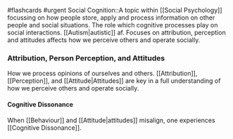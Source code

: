 #flashcards #urgent
Social Cognition::A topic within [[Social Psychology]] focussing on how people store, apply and process information on other people and social situations. The role which cognitive processes play on social interactions. [[Autism|autistic]] af. Focuses on attribution, perception and attitudes affects how we perceive others and operate socially.
<!--SR:!2023-11-08,2,210-->
### Attribution, Person Perception, and Attitudes
How we process opinions of ourselves and others. [[Attribution]], [[Perception]], and [[Attitude|Attitudes]] are key in a full understanding of how we perceive others and operate socially.
#### Cognitive Dissonance
When [[Behaviour]] and [[Attitude|attitudes]] misalign, one experiences [[Cognitive Dissonance]]. 
